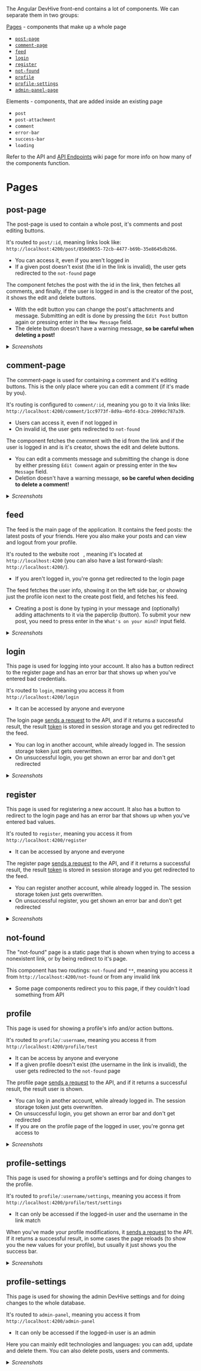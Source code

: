 The Angular DevHive front-end contains a lot of components. We can separate them in two groups:

[Pages](#pages) - components that make up a whole page
- [`post-page`](#post-page)
- [`comment-page`](#comment-page)
- [`feed`](#feed)
- [`login`](#login)
- [`register`](#register)
- [`not-found`](#not-found)
- [`profile`](#profile)
- [`profile-settings`](#profile-settings)
- [`admin-panel-page`](#admin-panel-page)

Elements - components, that are added inside an existing page
- `post`
- `post-attachment`
- `comment`
- `error-bar`
- `success-bar`
- `loading`

Refer to the API and [API Endpoints](https://github.com/Team-Kaleidoscope/DevHive/wiki/API-Endpoints#getposts) wiki page for more info on how many of the components function.

# Pages

## post-page

The post-page is used to contain a whole post, it's comments and post editing buttons.

It's routed to `post/:id`, meaning links look like: `http://localhost:4200/post/850d0655-72cb-4477-b69b-35e8645db266`.
- You can access it, even if you aren't logged in
- If a given post doesn't exist (the id in the link is invalid), the user gets redirected to the `not-found` page

The component fetches the post with the id in the link, then fetches all comments, and finally, if the user is logged in and is the creator of the post, it shows the edit and delete buttons.
- With the edit button you can change the post's attachments and message. Submitting an edit is done by pressing the `Edit Post` button again or pressing enter in the `New Message` field.
- The delete button doesn't have a warning message, **so be careful when deleting a post!**

<details>
<summary><i>Screenshots</i></summary>

![](https://github.com/Team-Kaleidoscope/DevHive/blob/dev/screenshots/post-page.png)
![](https://github.com/Team-Kaleidoscope/DevHive/blob/dev/screenshots/post-page-with-comments.png)

</details>

## comment-page

The comment-page is used for containing a comment and it's editing buttons. This is the only place where you can edit a comment (if it's made by you).

It's routing is configured to `comment/:id`, meaning you go to it via links like: `http://localhost:4200/comment/1cc9773f-8d9a-4bfd-83ca-2099dc787a39`.
- Users can access it, even if not logged in
- On invalid id, the user gets redirected to `not-found`

The component fetches the comment with the id from the link and if the user is logged in and is it's creator, shows the edit and delete buttons.
- You can edit a comments message and submitting the change is done by either pressing `Edit Comment` again or pressing enter in the `New Message` field.
- Deletion doesn't have a warning message, **so be careful when deciding to delete a comment!**

<details>
<summary><i>Screenshots</i></summary>

![](https://github.com/Team-Kaleidoscope/DevHive/blob/dev/screenshots/comment-page.png)

</details>

## feed

The feed is the main page of the application. It contains the feed posts: the latest posts of your friends. Here you also make your posts and can view and logout from your profile.

It's routed to the website root ` `, meaning it's located at `http://localhost:4200` (you can also have a last forward-slash: `http://localhost:4200/`).
- If you aren't logged in, you're gonna get redirected to the login page

The feed fetches the user info, showing it on the left side bar, or showing just the profile icon next to the create post field, and fetches his feed.
- Creating a post is done by typing in your message and (optionally) adding attachments to it via the paperclip (button). To submit your new post, you need to press enter in the `What's on your mind?` input field.

<details>
<summary><i>Screenshots</i></summary>

![](https://github.com/Team-Kaleidoscope/DevHive/blob/dev/screenshots/feed.png)
![](https://github.com/Team-Kaleidoscope/DevHive/blob/dev/screenshots/creating-post.png)

</details>

## login

This page is used for logging into your account. It also has a button redirect to the register page and has an error bar that shows up when you've entered bad credentials.

It's routed to `login`, meaning you access it from `http://localhost:4200/login`
- It can be accessed by anyone and everyone

The login page [sends a request](https://github.com/Team-Kaleidoscope/DevHive/wiki/API-Endpoints#login) to the API, and if it returns a successful result, the result [token](https://github.com/Team-Kaleidoscope/DevHive/wiki/Authentication) is stored in session storage and you get redirected to the feed.
- You can log in another account, while already logged in. The session storage token just gets overwritten.
- On unsuccessful login, you get shown an error bar and don't get redirected

<details>
<summary><i>Screenshots</i></summary>

![](https://github.com/Team-Kaleidoscope/DevHive/blob/dev/screenshots/login.png)

</details>

## register

This page is used for registering a new account. It also has a button to redirect to the login page and has an error bar that shows up when you've entered bad values.

It's routed to `register`, meaning you access it from `http://localhost:4200/register`
- It can be accessed by anyone and everyone

The register page [sends a request](https://github.com/Team-Kaleidoscope/DevHive/wiki/API-Endpoints#register) to the API, and if it returns a successful result, the result [token](https://github.com/Team-Kaleidoscope/DevHive/wiki/Authentication) is stored in session storage and you get redirected to the feed.
- You can register another account, while already logged in. The session storage token just gets overwritten.
- On unsuccessful register, you get shown an error bar and don't get redirected

<details>
<summary><i>Screenshots</i></summary>

![](https://github.com/Team-Kaleidoscope/DevHive/blob/dev/screenshots/register.png)

</details>

## not-found

The "not-found" page is a static page that is shown when trying to access a nonexistent link, or by being redirect to it's page.

This component has two routings: `not-found` and `**`, meaning you access it from `http://localhost:4200/not-found` or from any invalid link
- Some page components redirect you to this page, if they couldn't load something from API

## profile

This page is used for showing a profile's info and/or action buttons. 

It's routed to `profile/:username`, meaning you access it from `http://localhost:4200/profile/test`
- It can be access by anyone and everyone
- If a given profile doesn't exist (the username in the link is invalid), the user gets redirected to the `not-found` page

The profile page [sends a request](https://github.com/Team-Kaleidoscope/DevHive/wiki/API-Endpoints#getuser) to the API, and if it returns a successful result, the result user is shown.
- You can log in another account, while already logged in. The session storage token just gets overwritten.
- On unsuccessful login, you get shown an error bar and don't get redirected
- If you are on the profile page of the logged in user, you're gonna get access to

<details>
<summary><i>Screenshots</i></summary>

![](https://github.com/Team-Kaleidoscope/DevHive/blob/dev/screenshots/your-profile-page.png)
![](https://github.com/Team-Kaleidoscope/DevHive/blob/dev/screenshots/another-user-logged-in.png)

</details>

## profile-settings

This page is used for showing a profile's settings and for doing changes to the profile. 

It's routed to `profile/:username/settings`, meaning you access it from `http://localhost:4200/profile/test/settings`
- It can only be accessed if the logged-in user and the username in the link match

When you've made your profile modifications, it [sends a request](https://github.com/Team-Kaleidoscope/DevHive/wiki/API-Endpoints#update-user-by-id) to the API. If it returns a successful result, in some cases the page reloads (to show you the new values for your profile), but usually it just shows you the success bar.

<details>
<summary><i>Screenshots</i></summary>

![](https://github.com/Team-Kaleidoscope/DevHive/blob/dev/screenshots/your-settings-page.png)
![](https://github.com/Team-Kaleidoscope/DevHive/blob/dev/screenshots/edit.png)

</details>

## profile-settings

This page is used for showing the admin DevHive settings and for doing changes to the whole database.

It's routed to `admin-panel`, meaning you access it from `http://localhost:4200/admin-panel`
- It can only be accessed if the logged-in user is an admin

Here you can mainly edit technologies and languages: you can add, update and delete them. You can also delete posts, users and comments.

<details>
<summary><i>Screenshots</i></summary>

![](https://github.com/Team-Kaleidoscope/DevHive/blob/dev/screenshots/admin-panel.png)

</details>
